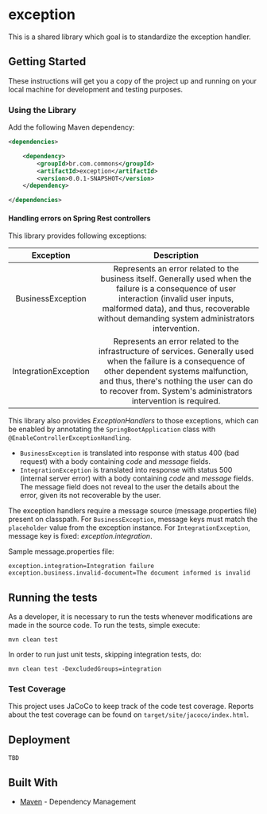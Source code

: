 # exception

This is a shared library which goal is to standardize the exception handler.

## Getting Started

These instructions will get you a copy of the project up and running on your local machine for development and testing purposes.

### Using the Library

Add the following Maven dependency:

```xml
<dependencies>

    <dependency>
        <groupId>br.com.commons</groupId>
        <artifactId>exception</artifactId>
        <version>0.0.1-SNAPSHOT</version>
    </dependency>

</dependencies>
```

#### Handling errors on Spring Rest controllers

This library provides following exceptions:

|       Exception      |                                                                                                                              Description                                                                                                                             |
|:--------------------:|:--------------------------------------------------------------------------------------------------------------------------------------------------------------------------------------------------------------------------------------------------------------------:|
| BusinessException    | Represents an error related to the business itself. Generally used when the failure is a consequence of user interaction (invalid user inputs, malformed data), and thus, recoverable without demanding system administrators intervention.                          |
| IntegrationException | Represents an error related to the infrastructure of services. Generally used when the failure is a consequence of other dependent systems malfunction, and thus, there's nothing the user can do to recover from. System's administrators intervention is required. |

This library also provides *ExceptionHandlers* to those exceptions, which can be enabled by annotating the `SpringBootApplication` class with `@EnableControllerExceptionHandling`.

* `BusinessException` is translated into response with status 400 (bad request) with a body containing _code_ and _message_ fields.
* `IntegrationException` is translated into response with status 500 (internal server error) with a body containing _code_ and _message_ fields. The message field does not reveal to the user the details about the error, given its not recoverable by the user.

The exception handlers require a message source (message.properties file) present on classpath. For `BusinessException`, message keys must match the `placeholder` value from the exception instance. For `IntegrationException`, message key is fixed: _exception.integration_.

Sample message.properties file:

```
exception.integration=Integration failure
exception.business.invalid-document=The document informed is invalid
```

## Running the tests

As a developer, it is necessary to run the tests whenever modifications are made in the source code. To run the tests, simple execute:

```
mvn clean test
```

In order to run just unit tests, skipping integration tests, do:

```
mvn clean test -DexcludedGroups=integration
```

### Test Coverage

This project uses JaCoCo to keep track of the code test coverage. Reports about the test coverage can be found on `target/site/jacoco/index.html`.

## Deployment

```
TBD
```

## Built With

* [Maven](https://maven.apache.org/) - Dependency Management
